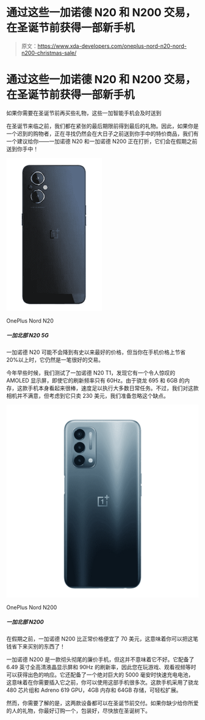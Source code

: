 # 通过这些一加诺德 N20 和 N200 交易，在圣诞节前获得一部新手机

> 原文：<https://www.xda-developers.com/oneplus-nord-n20-nord-n200-christmas-sale/>

# 通过这些一加诺德 N20 和 N200 交易，在圣诞节前获得一部新手机

如果你需要在圣诞节前再买些礼物，这些一加智能手机会及时送到

在圣诞节来临之前，我们都在紧张的最后期限前得到最后的礼物。因此，如果你是一个迟到的购物者，正在寻找仍然会在大日子之前送到你手中的特价商品，我们有一个建议给你——一加诺德 N20 和一加诺德 N200 正在打折，它们会在假期之前送到你手中！

 <picture>![The OnePlus Nord N20 is an affordable Android for the US market that brings a clean design and solid performance. ](img/073047c5a11f4e5029b370d8ed909030.png)</picture> 

OnePlus Nord N20

##### 一加北部 N20 5G

一加诺德 N20 可能不会降到有史以来最好的价格，但当你在手机价格上节省 20%以上时，它仍然是一笔很好的交易。

今年早些时候，我们测试了一加诺德 N20 T1，发现它有一个令人惊叹的 AMOLED 显示屏，即使它的刷新频率只有 60Hz。由于骁龙 695 和 6GB 的内存，这款手机本身看起来很棒，速度足以执行大多数日常任务。不过，我们对这款相机并不满意，但考虑到它只卖 230 美元，我们准备忽略这个缺点。

 <picture>![Prime members can get their hands on the OnePlus Nord N200 at a discounted price of $180 during Amazon's Prime Early Access sale.](img/046779f7553ab3ce3e3d370dc784bc25.png)</picture> 

OnePlus Nord N200

##### 一加北部 N200

在假期之前，一加诺德 N200 比正常价格便宜了 70 美元，这意味着你可以把这笔钱省下来买别的东西了！

一加诺德 N200 是一款彻头彻尾的廉价手机，但这并不意味着它不好。它配备了 6.49 英寸全高清液晶显示屏和 90Hz 的刷新率，因此您在玩游戏、观看视频等时可以获得出色的响应。它还配备了一个绝对巨大的 5000 毫安时快速充电电池，这意味着在你需要插入它之前，你可以使用这部手机很多次。这款手机采用了骁龙 480 芯片组和 Adreno 619 GPU，4GB 内存和 64GB 存储，可轻松扩展。

然而，你需要了解的是，这两款设备都可以在圣诞节前交付。如果你缺少给你所爱的人的礼物，你最好订购一个，包装好，尽快放在圣诞树下。